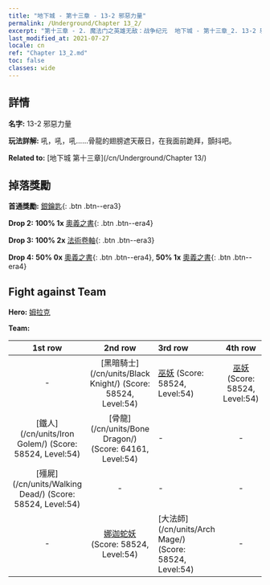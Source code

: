 ```yaml
---
title: "地下城 - 第十三章 - 13-2 邪惡力量"
permalink: /Underground/Chapter 13_2/
excerpt: "第十三章 - 2. 魔法门之英雄无敌：战争纪元  地下城 - 第十三章_2. 13-2 邪惡力量"
last_modified_at: 2021-07-27
locale: cn
ref: "Chapter 13_2.md"
toc: false
classes: wide
---
```


## 詳情

 **名字:** 13-2 邪惡力量

 **玩法詳解:**       吼，吼，吼……骨龍的翅膀遮天蔽日，在我面前跪拜，顫抖吧。

 **Related to:** [地下城 第十三章](/cn/Underground/Chapter 13/)

## 掉落獎勵

 **首通獎勵:** [銀鑰匙](/cn/Items/con_693/){: .btn .btn--era3}

 **Drop 2:** **100% 1x** [奧義之書](/cn/Items/mat_53/){: .btn .btn--era4}

 **Drop 3:** **100% 2x** [法術卷軸](/cn/Items/con_694/){: .btn .btn--era3}

 **Drop 4:** **50% 0x** [奧義之書](/cn/Items/mat_46/){: .btn .btn--era4}, **50% 1x** [奧義之書](/cn/Items/mat_46/){: .btn .btn--era4}


## Fight against Team
 **Hero:** [姆拉克](/cn/heroes/Mullich/)

 **Team:**


  | 1st row | 2nd row | 3rd row | 4th row |
  |:----:|:----:|:----|:----:|
  | - | [黑暗騎士](/cn/units/Black Knight/) (Score: 58524, Level:54)  | [巫妖](/cn/units/Lich/) (Score: 58524, Level:54)  | [巫妖](/cn/units/Lich/) (Score: 58524, Level:54)  |
  | [鐵人](/cn/units/Iron Golem/) (Score: 58524, Level:54)  | [骨龍](/cn/units/Bone Dragon/) (Score: 64161, Level:54)  | - | - |
  | [殭屍](/cn/units/Walking Dead/) (Score: 58524, Level:54)  | - | - | - |
  | - | [娜迦蛇妖](/cn/units/Naga/) (Score: 58524, Level:54)  | [大法師](/cn/units/Arch Mage/) (Score: 58524, Level:54)  | - |


